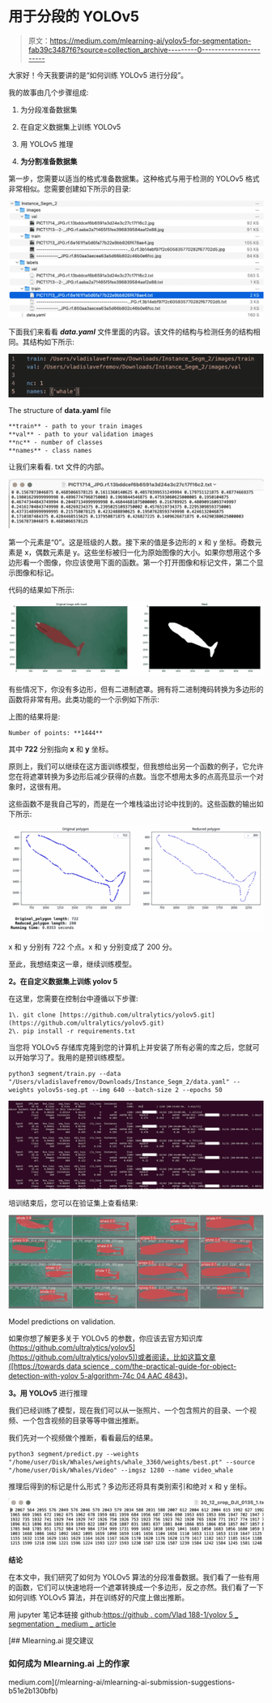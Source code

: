 # 用于分段的 YOLOv5

> 原文：<https://medium.com/mlearning-ai/yolov5-for-segmentation-fab39c3487f6?source=collection_archive---------0----------------------->

大家好！今天我要讲的是“如何训练 YOLOv5 进行分段”。

我的故事由几个步骤组成:

1.  为分段准备数据集
2.  在自定义数据集上训练 YOLOv5
3.  用 YOLOv5 推理

1.  **为分割准备数据集**

第一步，您需要以适当的格式准备数据集。这种格式与用于检测的 YOLOv5 格式非常相似。您需要创建如下所示的目录:

![](img/df5bb79fa93eb464f36e3e28a969be03.png)

下面我们来看看 ***data.yaml*** 文件里面的内容。该文件的结构与检测任务的结构相同。其结构如下所示:

![](img/cda61a234422a82d0d427f22cc757462.png)

The structure of **data.yaml** file

```
**train** - path to your train images
**val** - path to your validation images
**nc** - number of classes
**names** - сlass names
```

让我们来看看. txt 文件的内部。

![](img/30a7d1cb580afa34a62ab34a0e09c44f.png)

第一个元素是“0”。这是班级的人数。接下来的值是多边形的 x 和 y 坐标。奇数元素是 x，偶数元素是 y。这些坐标被归一化为原始图像的大小。如果你想用这个多边形看一个图像，你应该使用下面的函数。第一个打开图像和标记文件，第二个显示图像和标记。

代码的结果如下所示:

![](img/647a667e04907ee88433e2b0787e5cbe.png)

有些情况下，你没有多边形，但有二进制遮罩。拥有将二进制掩码转换为多边形的函数将非常有用。此类功能的一个示例如下所示:

上图的结果将是:

```
Number of points: **1444**
```

其中 **722** 分别指向 **x** 和 **y** 坐标。

原则上，我们可以继续在这方面训练模型，但我想给出另一个函数的例子，它允许您在将遮罩转换为多边形后减少获得的点数。当您不想用太多的点高亮显示一个对象时，这很有用。

这些函数不是我自己写的，而是在一个堆栈溢出讨论中找到的。这些函数的输出如下所示:

![](img/23310a406b1af62932b64e253463f680.png)

x 和 y 分别有 722 个点。x 和 y 分别变成了 200 分。

至此，我想结束这一章，继续训练模型。

**2。在自定义数据集上训练 yolov 5**

在这里，您需要在控制台中遵循以下步骤:

```
1\. git clone [https://github.com/ultralytics/yolov5.git](https://github.com/ultralytics/yolov5.git)
2\. pip install -r requirements.txt
```

当您将 YOLOv5 存储库克隆到您的计算机上并安装了所有必需的库之后，您就可以开始学习了。我用的是预训练模型。

```
python3 segment/train.py --data "/Users/vladislavefremov/Downloads/Instance_Segm_2/data.yaml" --weights yolov5s-seg.pt --img 640 --batch-size 2 --epochs 50
```

![](img/be245fd42db2c86e6f65ac0b29c4ef28.png)

培训结束后，您可以在验证集上查看结果:

![](img/0f588748345761d7da98dd5791724743.png)

Model predictions on validation.

如果你想了解更多关于 YOLOv5 的参数，你应该去官方知识库([https://github.com/ultralytics/yolov5](https://github.com/ultralytics/yolov5))或者阅读，比如这篇文章([https://towards data science . com/the-practical-guide-for-object-detection-with-yolov 5-algorithm-74c 04 AAC 4843](https://towardsdatascience.com/the-practical-guide-for-object-detection-with-yolov5-algorithm-74c04aac4843))。

**3。用 YOLOv5** 进行推理

我们已经训练了模型，现在我们可以从一张照片、一个包含照片的目录、一个视频、一个包含视频的目录等等中做出推断。

我们先对一个视频做个推断，看看最后的结果。

```
python3 segment/predict.py --weights "/home/user/Disk/Whales/weights/whale_3360/weights/best.pt" --source "/home/user/Disk/Whales/Video" --imgsz 1280 --name video_whale
```

推理后得到的标记是什么形式？多边形还将具有类别索引和绝对 x 和 y 坐标。

![](img/880849a2f46ea419467002063d786991.png)

**结论**

在本文中，我们研究了如何为 YOLOv5 算法的分段准备数据。我们看了一些有用的函数，它们可以快速地将一个遮罩转换成一个多边形，反之亦然。我们看了一下如何训练 YOLOv5 算法，并在训练好的尺度上做出推断。

用 jupyter 笔记本链接 github:[https://github . com/Vlad 188-1/yolov 5 _ segmentation _ medium _ article](https://github.com/Vlad188-1/YOLOv5_segmentation_medium_article)

[](/mlearning-ai/mlearning-ai-submission-suggestions-b51e2b130bfb) [## Mlearning.ai 提交建议

### 如何成为 Mlearning.ai 上的作家

medium.com](/mlearning-ai/mlearning-ai-submission-suggestions-b51e2b130bfb)
